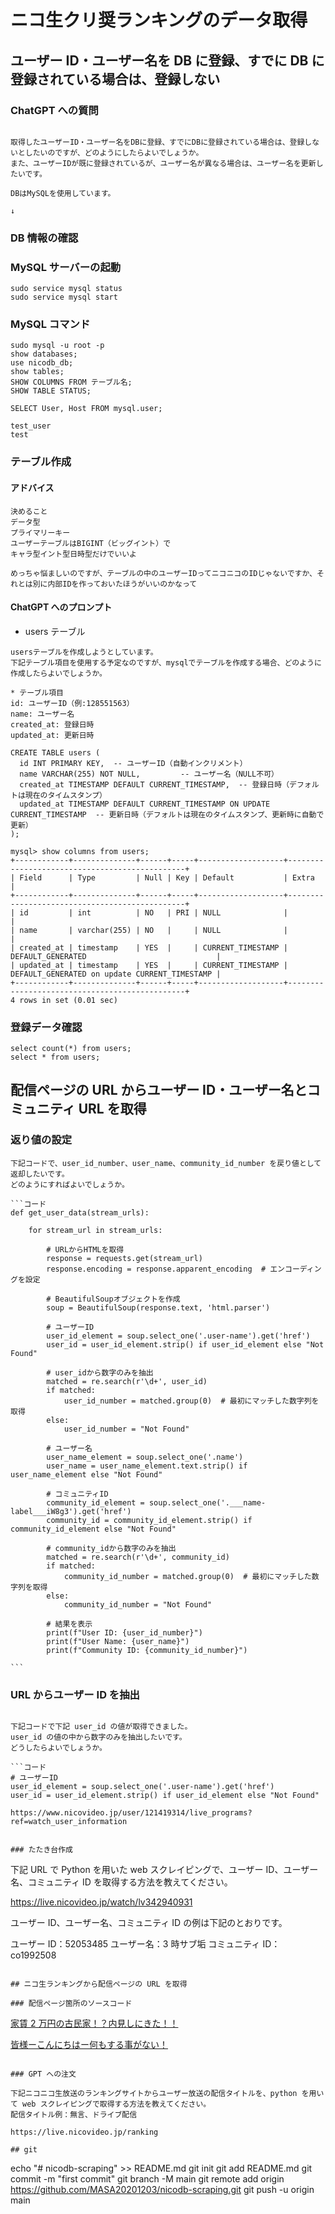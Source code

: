 # ニコ生クリ奨ランキングのデータ取得

## ユーザー ID・ユーザー名を DB に登録、すでに DB に登録されている場合は、登録しない

### ChatGPT への質問

```

取得したユーザーID・ユーザー名をDBに登録、すでにDBに登録されている場合は、登録しないとしたいのですが、どのようにしたらよいでしょうか。
また、ユーザーIDが既に登録されているが、ユーザー名が異なる場合は、ユーザー名を更新したいです。

DBはMySQLを使用しています。

↓

```

### DB 情報の確認

### MySQL サーバーの起動

```
sudo service mysql status
sudo service mysql start
```

### MySQL コマンド

```
sudo mysql -u root -p
show databases;
use nicodb_db;
show tables;
SHOW COLUMNS FROM テーブル名;
SHOW TABLE STATUS;

SELECT User, Host FROM mysql.user;

test_user
test
```

### テーブル作成

#### アドバイス

```
決めること
データ型
プライマリーキー
ユーザーテーブルはBIGINT（ビッグイント）で
キャラ型イント型日時型だけでいいよ

めっちゃ悩ましいのですが、テーブルの中のユーザーIDってニコニコのIDじゃないですか、それとは別に内部IDを作っておいたほうがいいのかなって
```

#### ChatGPT へのプロンプト

- users テーブル

```
usersテーブルを作成しようとしています。
下記テーブル項目を使用する予定なのですが、mysqlでテーブルを作成する場合、どのように作成したらよいでしょうか。

* テーブル項目
id: ユーザーID（例:128551563）
name: ユーザー名
created_at: 登録日時
updated_at: 更新日時
```

```
CREATE TABLE users (
  id INT PRIMARY KEY,  -- ユーザーID（自動インクリメント）
  name VARCHAR(255) NOT NULL,         -- ユーザー名（NULL不可）
  created_at TIMESTAMP DEFAULT CURRENT_TIMESTAMP,  -- 登録日時（デフォルトは現在のタイムスタンプ）
  updated_at TIMESTAMP DEFAULT CURRENT_TIMESTAMP ON UPDATE CURRENT_TIMESTAMP  -- 更新日時（デフォルトは現在のタイムスタンプ、更新時に自動で更新）
);
```

```
mysql> show columns from users;
+------------+--------------+------+-----+-------------------+-----------------------------------------------+
| Field      | Type         | Null | Key | Default           | Extra                                         |
+------------+--------------+------+-----+-------------------+-----------------------------------------------+
| id         | int          | NO   | PRI | NULL              |                                               |
| name       | varchar(255) | NO   |     | NULL              |                                               |
| created_at | timestamp    | YES  |     | CURRENT_TIMESTAMP | DEFAULT_GENERATED                             |
| updated_at | timestamp    | YES  |     | CURRENT_TIMESTAMP | DEFAULT_GENERATED on update CURRENT_TIMESTAMP |
+------------+--------------+------+-----+-------------------+-----------------------------------------------+
4 rows in set (0.01 sec)
```

### 登録データ確認

```
select count(*) from users;
select * from users;
```

## 配信ページの URL からユーザー ID・ユーザー名とコミュニティ URL を取得

### 返り値の設定

````
下記コードで、user_id_number、user_name、community_id_number を戻り値として返却したいです。
どのようにすればよいでしょうか。

```コード
def get_user_data(stream_urls):

    for stream_url in stream_urls:

        # URLからHTMLを取得
        response = requests.get(stream_url)
        response.encoding = response.apparent_encoding  # エンコーディングを設定

        # BeautifulSoupオブジェクトを作成
        soup = BeautifulSoup(response.text, 'html.parser')

        # ユーザーID
        user_id_element = soup.select_one('.user-name').get('href')
        user_id = user_id_element.strip() if user_id_element else "Not Found"

        # user_idから数字のみを抽出
        matched = re.search(r'\d+', user_id)
        if matched:
            user_id_number = matched.group(0)  # 最初にマッチした数字列を取得
        else:
            user_id_number = "Not Found"

        # ユーザー名
        user_name_element = soup.select_one('.name')
        user_name = user_name_element.text.strip() if user_name_element else "Not Found"

        # コミュニティID
        community_id_element = soup.select_one('.___name-label___iW8g3').get('href')
        community_id = community_id_element.strip() if community_id_element else "Not Found"

        # community_idから数字のみを抽出
        matched = re.search(r'\d+', community_id)
        if matched:
            community_id_number = matched.group(0)  # 最初にマッチした数字列を取得
        else:
            community_id_number = "Not Found"

        # 結果を表示
        print(f"User ID: {user_id_number}")
        print(f"User Name: {user_name}")
        print(f"Community ID: {community_id_number}")

```

````

### URL からユーザー ID を抽出

````

下記コードで下記 user_id の値が取得できました。
user_id の値の中から数字のみを抽出したいです。
どうしたらよいでしょうか。

```コード
# ユーザーID
user_id_element = soup.select_one('.user-name').get('href')
user_id = user_id_element.strip() if user_id_element else "Not Found"
````

```user_id
https://www.nicovideo.jp/user/121419314/live_programs?ref=watch_user_information
```

```

### たたき台作成

```

下記 URL で Python を用いた web スクレイピングで、ユーザー ID、ユーザー名、コミュニティ ID を取得する方法を教えてください。

https://live.nicovideo.jp/watch/lv342940931

ユーザー ID、ユーザー名、コミュニティ ID の例は下記のとおりです。

ユーザー ID：52053485
ユーザー名：3 時サブ垢
コミュニティ ID：co1992508

```

## ニコ生ランキングから配信ページの URL を取得

### 配信ページ箇所のソースコード

```

<a class="___rk-program-card-detail-title___gJhRF" href="https://live.nicovideo.jp/watch/lv342949002?ref=RankingPage-UserProgramListSection-ProgramCard&amp;provider_type=community" title="家賃2万円の古民家！？内見しにきた！！"><span>家賃 2 万円の古民家！？内見しにきた！！</span></a>

<a class="___rk-program-card-detail-title___gJhRF" href="https://live.nicovideo.jp/watch/lv342947517?ref=RankingPage-UserProgramListSection-ProgramCard&amp;provider_type=community" title="皆様ーこんにちはー何もする事がない！"><span>皆様ーこんにちはー何もする事がない！</span></a>

```

### GPT への注文

下記ニコニコ生放送のランキングサイトからユーザー放送の配信タイトルを、python を用いて web スクレイピングで取得する方法を教えてください。
配信タイトル例：無言、ドライブ配信

https://live.nicovideo.jp/ranking

## git

```

echo "# nicodb-scraping" >> README.md
git init
git add README.md
git commit -m "first commit"
git branch -M main
git remote add origin https://github.com/MASA20201203/nicodb-scraping.git
git push -u origin main

```

```
